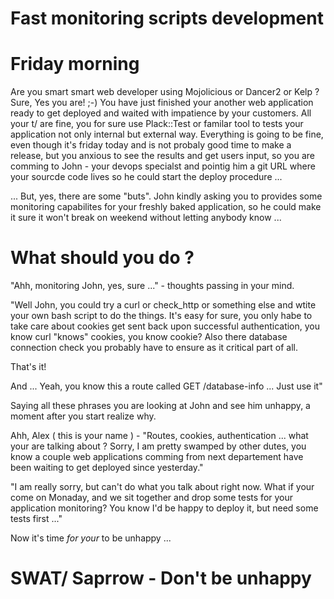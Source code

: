 # Fast monitoring scripts development

# Friday morning

Are you smart smart web developer using Mojolicious or Dancer2 or Kelp ?
Sure, Yes you are! ;-) You have just finished your another web application ready to get deployed
and waited with impatience by your customers. All your t/ are fine, you for sure use Plack::Test
or familar tool to tests your application not only internal but external way. Everything is going to be 
fine, even though it's friday today and is not probaly good time to make a release, but you
anxious to see the results and get users input, so you are comming to John - your devops
specialst and pointig him a git URL where your sourcde code lives so he could start the deploy procedure ...


... But, yes, there are some "buts". John kindly asking you to provides some monitoring
capabilites for your freshly baked application, so he could make it sure it won't break
on weekend without letting anybody know ...


# What should you do ?

"Ahh, monitoring John, yes, sure ..." - thoughts passing in your mind.

"Well John, you could try a curl or check_http or something else  and wtite your own bash script to do the things. 
It's easy for sure, you only habe to take care about cookies get sent back upon successful authentication, 
you know curl "knows" cookies, you know cookie? Also there database connection check 
you probably have to ensure as it critical part of all.

That's it! 

And ... Yeah, you know this a route called GET /database-info ... Just use it"

Saying all these phrases you are looking at John and see him unhappy, a moment after you start realize why. 

Ahh, Alex ( this is your name ) -  "Routes, cookies, authentication ... what your are talking about ? 
Sorry, I am pretty swamped by other dutes, you know a couple web applications comming from next departement
have been waiting to get deployed since yesterday."

"I am really sorry, but can't do what you talk about right now. 
What if your come on Monaday, and we sit together and drop some tests for your application monitoring?
You know I'd be happy to deploy it, but need some tests first ..."

Now it's time _for your_ to be unhappy ...

# SWAT/ Saprrow - Don't be unhappy


 
